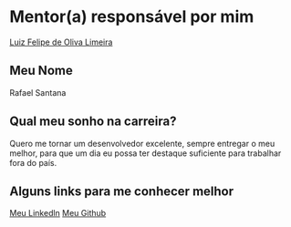 # Mentor(a) responsável por mim

[Luiz Felipe de Oliva Limeira](/mentors/profiles/luiz_felipe_limeira.md)

## Meu Nome

Rafael Santana

## Qual meu sonho na carreira?

Quero me tornar um desenvolvedor excelente, sempre entregar o meu melhor,
para que um dia eu possa ter destaque suficiente para trabalhar fora do país.

## Alguns links para me conhecer melhor

[Meu Linkedln](https://www.linkedin.com/in/rafasantana/)
[Meu Github](https://github.com/RafaSantana)
